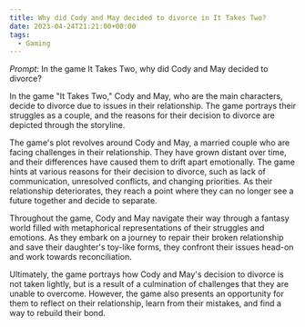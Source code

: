```yaml
---
title: Why did Cody and May decided to divorce in It Takes Two?
date: 2023-04-24T21:21:00+08:00
tags:
  - Gaming
---
```

_Prompt_: 
In the game It Takes Two, why did Cody and May decided to divorce?

In the game "It Takes Two," Cody and May, who are the main characters, decide to divorce due to issues in their relationship. The game portrays their struggles as a couple, and the reasons for their decision to divorce are depicted through the storyline.

The game's plot revolves around Cody and May, a married couple who are facing challenges in their relationship. They have grown distant over time, and their differences have caused them to drift apart emotionally. The game hints at various reasons for their decision to divorce, such as lack of communication, unresolved conflicts, and changing priorities. As their relationship deteriorates, they reach a point where they can no longer see a future together and decide to separate.

Throughout the game, Cody and May navigate their way through a fantasy world filled with metaphorical representations of their struggles and emotions. As they embark on a journey to repair their broken relationship and save their daughter's toy-like forms, they confront their issues head-on and work towards reconciliation.

Ultimately, the game portrays how Cody and May's decision to divorce is not taken lightly, but is a result of a culmination of challenges that they are unable to overcome. However, the game also presents an opportunity for them to reflect on their relationship, learn from their mistakes, and find a way to rebuild their bond.